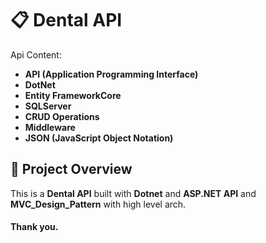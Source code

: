 # 📋 Dental API


Api Content:

- **API (Application Programming Interface)**
- **DotNet**
- **Entity FrameworkCore**
- **SQLServer**
- **CRUD Operations**
- **Middleware**
- **JSON (JavaScript Object Notation)**

## 📖 Project Overview

This is a **Dental API** built with **Dotnet** and **ASP.NET API** and **MVC_Design_Pattern** with high level arch.


#### Thank you.
